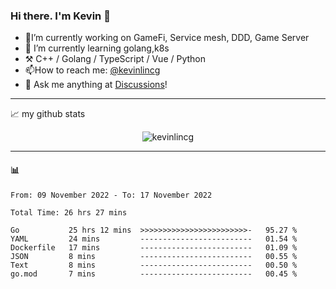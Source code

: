 ### Hi there. I'm Kevin 👋

- 🔭I’m currently working on GameFi, Service mesh, DDD, Game Server
- 🌱 I’m currently learning golang,k8s
-   :hammer_and_pick: C++ / Golang / TypeScript / Vue / Python
- 📫How to reach me: [@kevinlincg](https://twitter.com/kevinlincg) 
-   :thought_balloon: Ask me anything at [Discussions](https://github.com/kevinlincg/kevinlincg/discussions/new)!

---

📈 my github stats

<p align="center"> <img src="https://github-readme-stats-ouuan.vercel.app/api?username=kevinlincg&theme=dark&show_icons=true&count_private=true" alt="kevinlincg" />

---

#### :bar_chart: 

<!--START_SECTION:waka-->

```text
From: 09 November 2022 - To: 17 November 2022

Total Time: 26 hrs 27 mins

Go           25 hrs 12 mins  >>>>>>>>>>>>>>>>>>>>>>>>-   95.27 %
YAML         24 mins         -------------------------   01.54 %
Dockerfile   17 mins         -------------------------   01.09 %
JSON         8 mins          -------------------------   00.55 %
Text         8 mins          -------------------------   00.50 %
go.mod       7 mins          -------------------------   00.45 %
```

<!--END_SECTION:waka-->
